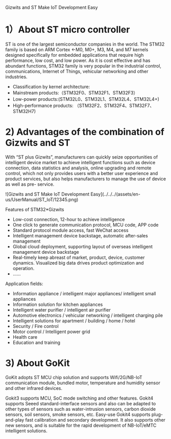Gizwits and ST Make IoT Development Easy
# 1）About ST micro controller
ST is one of the largest semiconductor companies in the world. The STM32 family is based on ARM Cortex <-M0, M0+, M3, M4, and M7 kernels designed specifically for embedded applications that require high performance, low cost, and low power. As it is cost effective and has abundant functions, STM32 family is very popular in the industrial control, communications, Internet of Things, vehicular networking and other industries.

 - Classification by kernel architecture:
 - Mainstream products:（STM32F0、STM32F1、STM32F3）
 - Low-power products:(STM32L0、STM32L1、STM32L4、STM32L4+)
 - High-performance products: （STM32F2、STM32F4、STM32F7、STM32H7)


# 2) Advantages of the combination of Gizwits and ST
With “ST plus Gizwits”, manufacturers can quickly seize opportunities of intelligent device market to achieve intelligent functions such as device connection, data statistics and analysis, online upgrading and remote control, which not only provides users with a better user experience and product services, but also helps manufacturers to manage the use of device as well as pre- service.


![Gizwits and ST Make IoT Development Easy](../../../(assets/en-us/UserManual/ST_IoT/12345.png)

Features of STM32*Gizwits
 - Low-cost connection, 12-hour to achieve intelligence 
 - One click to generate communication protocol, MCU code, APP code
 - Standard protocol module access, fast WeChat access
 - Intelligent management device backstage, automatic after-sales management
 - Global cloud deployment, supporting layout of overseas intelligent management device backstage
 - Real-timely keep abreast of market, product, device, customer dynamics. Visualized big data drives product optimization and operation.
 - ......


Application fields:
 - Information appliance / intelligent major appliances/ intelligent small appliances
 - Information solution for kitchen appliances
 - Intelligent water purifier / intelligent air purifier
 - Automotive electronics / vehicular networking / intelligent charging pile
 - Intelligent solutions for apartment / building / home / hotel
 - Security / Fire control
 - Motor control / Intelligent power grid
 - Health care
 - Education and training




# 3) About GoKit 
GoKit adopts ST MCU chip solution and supports Wifi/2G/NB-IoT communication module, bundled motor, temperature and humidity sensor and other infrared devices.

Gokit3 supports MCU, SoC mode switching and other features.
Gokit4 supports Seeed standard-interface sensors and also can be adapted to other types of sensors such as water-intrusion sensors, carbon dioxide sensors, soil sensors, smoke sensors, etc.
Easy-use Gokit4 supports plug-and-play fast calibration and secondary development. It also supports other new sensors, and is suitable for the rapid development of NB-IoT/eMTC intelligent solutions.




